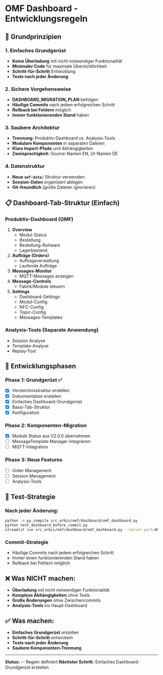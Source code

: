 # **OMF Dashboard - Entwicklungsregeln**

## **🎯 Grundprinzipien**

### **1. Einfaches Grundgerüst**
- **Keine Überladung** mit nicht notwendiger Funktionalität
- **Minimaler Code** für maximale Übersichtlichkeit
- **Schritt-für-Schritt** Entwicklung
- **Tests nach jeder Änderung**

### **2. Sichere Vorgehensweise**
- **DASHBOARD_MIGRATION_PLAN** befolgen
- **Häufige Commits** nach jedem erfolgreichen Schritt
- **Rollback bei Fehlern** möglich
- **Immer funktionierenden Stand** haben

### **3. Saubere Architektur**
- **Trennung:** Produktiv-Dashboard vs. Analysis-Tools
- **Modulare Komponenten** in separaten Dateien
- **Klare Import-Pfade** und Abhängigkeiten
- **Zweisprachigkeit:** Source-Namen EN, UI-Namen DE

### **4. Datenstruktur**
- **Neue `omf-data/`** Struktur verwenden
- **Session-Daten** organisiert ablegen
- **Git-freundlich** (große Dateien ignorieren)

## **📋 Dashboard-Tab-Struktur (Einfach)**

### **Produktiv-Dashboard (OMF)**
1. **Overview**
   - Modul-Status
   - Bestellung
   - Bestellung-Rohware
   - Lagerbestand
2. **Aufträge (Orders)**
   - Auftragsverwaltung
   - Laufende Aufträge
3. **Messages-Monitor**
   - MQTT-Messages anzeigen
4. **Message-Controls**
   - Fabrik/Module steuern
5. **Settings**
   - Dashboard-Settings
   - Modul-Config
   - NFC-Config
   - Topic-Config
   - Messages-Templates

### **Analysis-Tools (Separate Anwendung)**
- Session Analyse
- Template-Analyse
- Replay-Tool

## **🔧 Entwicklungsphasen**

### **Phase 1: Grundgerüst** ✅
- [x] Verzeichnisstruktur erstellen
- [x] Dokumentation erstellen
- [x] Einfaches Dashboard-Grundgerüst
- [x] Basis-Tab-Struktur
- [x] Konfiguration

### **Phase 2: Komponenten-Migration**
- [x] Module Status aus V2.0.0 übernehmen
- [ ] MessageTemplate Manager integrieren
- [ ] MQTT-Integration

### **Phase 3: Neue Features**
- [ ] Order Management
- [ ] Session Management
- [ ] Analysis-Tools

## **🧪 Test-Strategie**

### **Nach jeder Änderung:**
```bash
python -m py_compile src_orbis/omf/dashboard/omf_dashboard.py
python test_dashboard_before_commit.py
streamlit run src_orbis/omf/dashboard/omf_dashboard.py --server.port=8506
```

### **Commit-Strategie**
- Häufige Commits nach jedem erfolgreichen Schritt
- Immer einen funktionierenden Stand haben
- Rollback bei Fehlern möglich

## **❌ Was NICHT machen:**
- **Überladung** mit nicht notwendiger Funktionalität
- **Komplexe Abhängigkeiten** ohne Tests
- **Große Änderungen** ohne Zwischencommits
- **Analysis-Tools** ins Haupt-Dashboard

## **✅ Was machen:**
- **Einfaches Grundgerüst** erstellen
- **Schritt-für-Schritt** entwickeln
- **Tests nach jeder Änderung**
- **Saubere Komponenten-Trennung**

---

**Status:** ✅ Regeln definiert
**Nächster Schritt:** Einfaches Dashboard-Grundgerüst erstellen
